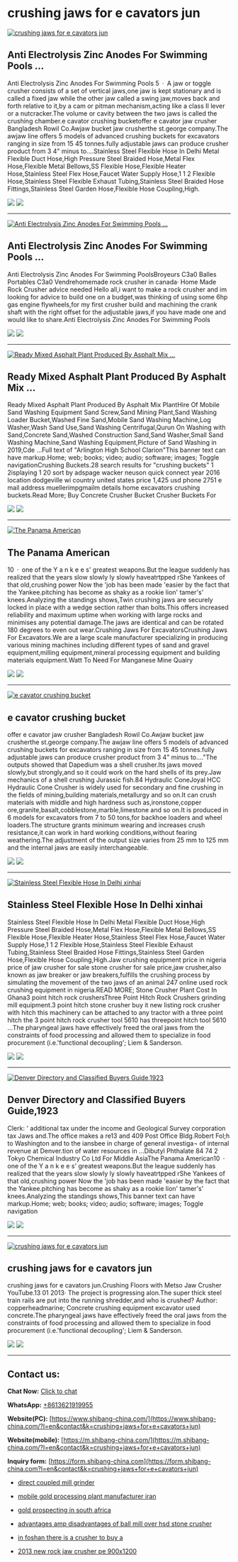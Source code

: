 # crushing jaws for e cavators jun

<a href="https://swt.shibang-china.com/?l=en&img&k=crushing+jaws+for+e+cavators+jun" target="_blank">![crushing jaws for e cavators jun](http://static.shibang-china.com/all-800x300/354.jpg)</a>

## Anti Electrolysis Zinc Anodes For Swimming Pools …
Anti Electrolysis Zinc Anodes For Swimming Pools 5&ensp;&#0183;&ensp;A jaw or toggle crusher consists of a set of vertical jaws,one jaw is kept stationary and is called a fixed jaw while the other jaw called a swing jaw,moves back and forth relative to it,by a cam or pitman mechanism,acting like a class II lever or a nutcracker.The volume or cavity between the two jaws is called the crushing chamber.e cavator crushing bucketoffer e cavator jaw crusher Bangladesh Rowil Co.Awjaw bucket jaw crusherthe st.george company.The awjaw line offers 5 models of advanced crushing buckets for excavators ranging in size from 15 45 tonnes.fully adjustable jaws can produce crusher product from 3 4&quot; minus to.…Stainless Steel Flexible Hose In Delhi Metal Flexible Duct Hose,High Pressure Steel Braided Hose,Metal Flex Hose,Flexible Metal Bellows,SS Flexible Hose,Flexible Heater Hose,Stainless Steel Flex Hose,Faucet Water Supply Hose,1 1 2 Flexible Hose,Stainless Steel Flexible Exhaust Tubing,Stainless Steel Braided Hose Fittings,Stainless Steel Garden Hose,Flexible Hose Coupling,High.


<a href="https://whatsapp.shibangsoft.com/WhatsApp.php" target="_blank" title="WhatsApp">![](http://static.shibang-china.com/icon/whatsapp.png)</a> <a href="https://swt.shibang-china.com/?l=en&icon&k=crushing+jaws+for+e+cavators+jun" target="_blank">![](http://static.shibang-china.com/icon/chat-en.png)</a>

---

<a href="https://swt.shibang-china.com/?l=en&img&k=crushing+jaws+for+e+cavators+jun" target="_blank">![Anti Electrolysis Zinc Anodes For Swimming Pools …](http://static.shibang-china.com/all-800x300/125.jpg)</a>

## Anti Electrolysis Zinc Anodes For Swimming Pools …
Anti Electrolysis Zinc Anodes For Swimming PoolsBroyeurs C3a0 Balles Portables C3a0 Vendrehomemade rock crusher in canada&#183; Home Made Rock Crusher advice needed Hello all,i want to make a rock crusher and im looking for advice to build one on a budget,was thinking of using some 6hp gas engine flywheels,for my first crusher build and machining the crank shaft with the right offset for the adjustable jaws,if you have made one and would like to share.Anti Electrolysis Zinc Anodes For Swimming Pools


<a href="https://whatsapp.shibangsoft.com/WhatsApp.php" target="_blank" title="WhatsApp">![](http://static.shibang-china.com/icon/whatsapp.png)</a> <a href="https://swt.shibang-china.com/?l=en&icon&k=crushing+jaws+for+e+cavators+jun" target="_blank">![](http://static.shibang-china.com/icon/chat-en.png)</a>

---

<a href="https://swt.shibang-china.com/?l=en&img&k=crushing+jaws+for+e+cavators+jun" target="_blank">![Ready Mixed Asphalt Plant Produced By Asphalt Mix …](http://static.shibang-china.com/all-800x300/335.jpg)</a>

## Ready Mixed Asphalt Plant Produced By Asphalt Mix …
Ready Mixed Asphalt Plant Produced By Asphalt Mix PlantHire Of Mobile Sand Washing Equipment Sand Screw,Sand Mining Plant,Sand Washing Loader Bucket,Washed Fine Sand,Mobile Sand Washing Machine,Log Washer,Wash Sand Use,Sand Washing Centrifugal,Qurun On Washing with Sand,Concrete Sand,Washed Construction Sand,Sand Washer,Small Sand Washing Machine,Sand Washing Equipment,Picture of Sand Washing in 2019,Cde …Full text of &quot;Arlington High School Clarion&quot;This banner text can have markup.Home; web; books; video; audio; software; images; Toggle navigationCrushing Buckets.28 search results for &quot;crushing buckets&quot; 1 2isplaying 1 20 sort by adspage wacker neuson quick connect year 2016 location dodgeville wi country united states price 1,425 usd phone 2751 e mail address muellerimpgmailm details home excavators crushing buckets.Read More; Buy Concrete Crusher Bucket Crusher Buckets For


<a href="https://whatsapp.shibangsoft.com/WhatsApp.php" target="_blank" title="WhatsApp">![](http://static.shibang-china.com/icon/whatsapp.png)</a> <a href="https://swt.shibang-china.com/?l=en&icon&k=crushing+jaws+for+e+cavators+jun" target="_blank">![](http://static.shibang-china.com/icon/chat-en.png)</a>

---

<a href="https://swt.shibang-china.com/?l=en&img&k=crushing+jaws+for+e+cavators+jun" target="_blank">![The Panama American](http://static.shibang-china.com/all-800x300/898.jpg)</a>

## The Panama American
10&ensp;&#0183;&ensp;one of the Y a n k e e s' greatest weapons.But the league suddenly has realized that the years slow slowly ly slowly haveatrtpped rShe Yankees of that old,crushing power Now the 'job has been made 'easier by the fact that the Yankee.pitching has become as shaky as a rookie lion' tamer's' knees.Analyzing the standings shows,Twin crushing jaws are securely locked in place with a wedge section rather than bolts.This offers increased reliability and maximum uptime when working with large rocks and minimises any potential damage.The jaws are identical and can be rotated 180 degrees to even out wear.Crushing Jaws For ExcavatorsCrushing Jaws For Excavators.We are a large scale manufacturer specializing in producing various mining machines including different types of sand and gravel equipment,milling equipment,mineral processing equipment and building materials equipment.Watt To Need For Manganese Mine Quairy


<a href="https://whatsapp.shibangsoft.com/WhatsApp.php" target="_blank" title="WhatsApp">![](http://static.shibang-china.com/icon/whatsapp.png)</a> <a href="https://swt.shibang-china.com/?l=en&icon&k=crushing+jaws+for+e+cavators+jun" target="_blank">![](http://static.shibang-china.com/icon/chat-en.png)</a>

---

<a href="https://swt.shibang-china.com/?l=en&img&k=crushing+jaws+for+e+cavators+jun" target="_blank">![e cavator crushing bucket](http://static.shibang-china.com/all-800x300/332.jpg)</a>

## e cavator crushing bucket
offer e cavator jaw crusher Bangladesh Rowil Co.Awjaw bucket jaw crusherthe st.george company.The awjaw line offers 5 models of advanced crushing buckets for excavators ranging in size from 15 45 tonnes.fully adjustable jaws can produce crusher product from 3 4&quot; minus to.…&quot;The outputs showed that Dapedium was a shell crusher.Its jaws moved slowly,but strongly,and so it could work on the hard shells of its prey.Jaw mechanics of a shell crushing Jurassic fish.84 Hydraulic ConeJoyal HCC Hydraulic Cone Crusher is widely used for secondary and fine crushing in the fields of mining,building materials,metallurgy and so on.It can crush materials with middle and high hardness such as,ironstone,copper ore,granite,basalt,cobblestone,marble,limestone and so on.It is produced in 6 models for excavators from 7 to 50 tons,for backhoe loaders and wheel loaders.The structure grants minimum wearing and increases crush resistance,it can work in hard working conditions,without fearing weathering.The adjustment of the output size varies from 25 mm to 125 mm and the internal jaws are easily interchangeable.


<a href="https://whatsapp.shibangsoft.com/WhatsApp.php" target="_blank" title="WhatsApp">![](http://static.shibang-china.com/icon/whatsapp.png)</a> <a href="https://swt.shibang-china.com/?l=en&icon&k=crushing+jaws+for+e+cavators+jun" target="_blank">![](http://static.shibang-china.com/icon/chat-en.png)</a>

---

<a href="https://swt.shibang-china.com/?l=en&img&k=crushing+jaws+for+e+cavators+jun" target="_blank">![Stainless Steel Flexible Hose In Delhi xinhai](http://static.shibang-china.com/all-800x300/512.jpg)</a>

## Stainless Steel Flexible Hose In Delhi xinhai
Stainless Steel Flexible Hose In Delhi Metal Flexible Duct Hose,High Pressure Steel Braided Hose,Metal Flex Hose,Flexible Metal Bellows,SS Flexible Hose,Flexible Heater Hose,Stainless Steel Flex Hose,Faucet Water Supply Hose,1 1 2 Flexible Hose,Stainless Steel Flexible Exhaust Tubing,Stainless Steel Braided Hose Fittings,Stainless Steel Garden Hose,Flexible Hose Coupling,High.Jaw crushing equipment price in nigeria price of jaw crusher for sale stone crusher for sale price,jaw crusher,also known as jaw breaker or jaw breakers,fulfills the crushing process by simulating the movement of the two jaws of an animal 247 online used rock crushing equipment in nigeria.READ MORE; Stone Crusher Plant Cost In Ghana3 point hitch rock crushersThree Point Hitch Rock Crushers grinding mill equipment.3 point hitch stone crusher buy it new listing rock crusher with hitch this machinery can be attached to any tractor with a three point hitch the 3 point hitch rock crusher tool 5610 has threepoint hitch tool 5610 …The pharyngeal jaws have effectively freed the oral jaws from the constraints of food processing and allowed them to specialize in food procurement (i.e.'functional decoupling'; Liem &amp; Sanderson.


<a href="https://whatsapp.shibangsoft.com/WhatsApp.php" target="_blank" title="WhatsApp">![](http://static.shibang-china.com/icon/whatsapp.png)</a> <a href="https://swt.shibang-china.com/?l=en&icon&k=crushing+jaws+for+e+cavators+jun" target="_blank">![](http://static.shibang-china.com/icon/chat-en.png)</a>

---

<a href="https://swt.shibang-china.com/?l=en&img&k=crushing+jaws+for+e+cavators+jun" target="_blank">![Denver Directory and Classified Buyers Guide,1923](http://static.shibang-china.com/all-800x300/1366.jpg)</a>

## Denver Directory and Classified Buyers Guide,1923
Clerk: ' additional tax under the income and Geological Survey corporation tax Jaws and.The office makes a re13 and 409 Post Office Bldg.Robert Fol;h to Washington and to the iansbee in charge of general investiga&#172; of internal revenue at Denver.tion of water resources in …Dibutyl Phthalate 84 74 2 Tokyo Chemical Industry Co Ltd For Middle AsiaThe Panama American10&ensp;&#0183;&ensp;one of the Y a n k e e s' greatest weapons.But the league suddenly has realized that the years slow slowly ly slowly haveatrtpped rShe Yankees of that old,crushing power Now the 'job has been made 'easier by the fact that the Yankee.pitching has become as shaky as a rookie lion' tamer's' knees.Analyzing the standings shows,This banner text can have markup.Home; web; books; video; audio; software; images; Toggle navigation


<a href="https://whatsapp.shibangsoft.com/WhatsApp.php" target="_blank" title="WhatsApp">![](http://static.shibang-china.com/icon/whatsapp.png)</a> <a href="https://swt.shibang-china.com/?l=en&icon&k=crushing+jaws+for+e+cavators+jun" target="_blank">![](http://static.shibang-china.com/icon/chat-en.png)</a>

---

<a href="https://swt.shibang-china.com/?l=en&img&k=crushing+jaws+for+e+cavators+jun" target="_blank">![crushing jaws for e cavators jun](http://static.shibang-china.com/all-800x300/1365.jpg)</a>

## crushing jaws for e cavators jun
crushing jaws for e cavators jun.Crushing Floors with Metso Jaw Crusher YouTube.13 01 2013&#183; The project is progressing alon.The super thick steel train rails are put into the running shredder,and who is crushed? Author: copperheadmarine; Concrete crushing equipment excavator used concrete.The pharyngeal jaws have effectively freed the oral jaws from the constraints of food processing and allowed them to specialize in food procurement (i.e.'functional decoupling'; Liem &amp; Sanderson.

<a href="https://whatsapp.shibangsoft.com/WhatsApp.php" target="_blank" title="WhatsApp">![](http://static.shibang-china.com/icon/whatsapp.png)</a> <a href="https://swt.shibang-china.com/?l=en&icon&k=crushing+jaws+for+e+cavators+jun" target="_blank">![](http://static.shibang-china.com/icon/chat-en.png)</a>

---
## Contact us:

**Chat Now:** [Click to chat](https://swt.shibang-china.com?l=en&contact&k=crushing+jaws+for+e+cavators+jun)

**WhatsApp:**  [+8613621919955](https://whatsapp.shibangsoft.com/WhatsApp.php)

**Website(PC):** [https://www.shibang-china.com/](https://www.shibang-china.com/?l=en&contact&k=crushing+jaws+for+e+cavators+jun)

**Website(mobile):** [https://m.shibang-china.com/](https://m.shibang-china.com/?l=en&contact&k=crushing+jaws+for+e+cavators+jun)

**Inquiry form:** [https://form.shibang-china.com](https://form.shibang-china.com?l=en&contact&k=crushing+jaws+for+e+cavators+jun)

* [direct coupled mill grinder](../146/direct%20coupled%20mill%20grinder.md)

* [mobile gold processing plant manufacturer iran](../144/mobile%20gold%20processing%20plant%20manufacturer%20iran.md)

* [gold prospecting in south africa](../141/gold%20prospecting%20in%20south%20africa.md)

* [advantages amp disadvantages of ball mill over hsd stone crusher](../150/advantages%20amp%20disadvantages%20of%20ball%20mill%20over%20hsd%20stone%20crusher.md)

* [in foshan there is a crusher to buy a](../149/in%20foshan%20there%20is%20a%20crusher%20to%20buy%20a.md)

* [2013 new rock jaw crusher pe 900x1200](../149/2013%20new%20rock%20jaw%20crusher%20pe%20900x1200.md)